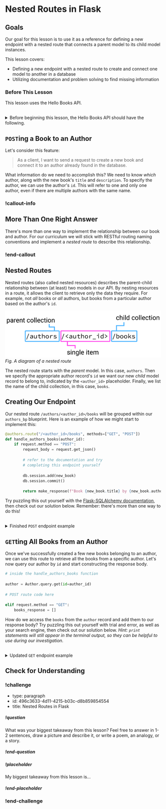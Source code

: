 # Nested Routes in Flask

## Goals

Our goal for this lesson is to use it as a reference for defining a new endpoint with a nested route that connects a parent model to its child model instances.

This lesson covers:

- Defining a new endpoint with a nested route to create and connect one model to another in a database
- Utilizing documentation and problem solving to find missing information

### Before This Lesson

This lesson uses the Hello Books API.

<br />

<details>
    <summary>
        Before beginning this lesson, the Hello Books API should have the following.
    </summary>

- A `hello_books_development` database
- A `book` table defined
- A `Book` model defined
- An `author` table defined
- An `Author` model defined

- Endpoints defined for these RESTful routes:
  - `GET` to `/books`
  - `POST` to `/books`
  - `GET` to `/books/<book_id>`
  - `PUT` to `/books/<book_id>`
  - `DELETE` to `/books/<book_id>`

- Endpoints defined for these RESTful routes:
  - `GET` to `/authors`
  - `POST` to `/authors`

The `Book` model and table should have the following columns:

- `id`
- `title`
- `description`
- `author_id`
- `author` (model only)

The `Author` model and table should have the following columns:

- `id`
- `name`
- `books` (model only)

</details>


## `POST`ing a Book to an Author

Let's consider this feature:

> As a client, I want to send a request to create a new book and connect it to an author already found in the database.

What information do we need to accomplish this? We need to know _which_ author, along with the new book's `title` and `description`. To specify the author, we can use the author's `id`. This will refer to one and only one author, even if there are multiple authors with the same name.

### !callout-info

## More Than One Right Answer

There's more than one way to implement the relationship between our book and author. For our curriculum we will stick with RESTful routing naming conventions and implement a *nested route* to describe this relationship.

### !end-callout


## Nested Routes

Nested routes (also called nested resources) describes the parent-child relationship between (at least) two models in our API. By nesting resources in a route, it allows the client to retrieve only the data they require. For example, not _all_ books or _all_ authors, but books from a particular author based on the author's `id`.


![A diagram of a nested route: '/author/author_id/books'](../assets/nested-routes-in-flask_route-diagram.png)  
*Fig.  A diagram of a nested route*

The nested route starts with the _parent_ model. In this case, `authors`. Then we specify the appropriate author record's `id` we want our new _child_ model record to belong to, indicated by the `<author_id>` placeholder. Finally, we list the name of the child collection, in this case, `books`.

## Creating Our Endpoint

Our nested route `/authors/<author_id>/books` will be grouped within our `authors_bp` blueprint. Here is an example of how we might start to implement this:

```python
@authors.route("/<author_id>/books", methods=["GET", "POST"])
def handle_authors_books(author_id):
    if request.method == "POST":
        request_body = request.get_json()

        # refer to the documentation and try
        # completing this endpoint yourself

        db.session.add(new_book)
        db.session.commit()

        return make_response(f"Book {new_book.title} by {new_book.author.name} successfully created", 201)
```

Try puzzling this out yourself with the [Flask-SQLAlchemy documentation](https://flask-sqlalchemy.palletsprojects.com/en/2.x/quickstart/#simple-relationships), then check out our solution below. Remember: there's more than one way to do this!

<br/>

<details>
    <summary>Finished <code>POST</code> endpoint example</summary>

``` python
@authors.route("/<author_id>/books", methods=["GET", "POST"])
def handle_authors_books(author_id):
    author = Author.query.get(id=author_id)
    if author is None:
        return make_response("Author not found", 404)

    if request.method == "POST":
        request_body = request.get_json()
        new_book = Book(
            title=request_body["title"],
            description=request_body["description"],
            author=requested_author
            )
        db.session.add(new_book)
        db.session.commit()
        return make_response(f"Book {new_book.title} by {new_book.author.name} successfully created", 201)
```
</details>


## `GET`ting All Books from an Author

Once we've successfully created a few new books belonging to an author, we can use this route to retrieve all the books from a specific author. Let's now query our author by `id` and start constructing the response body.

``` python
# inside the handle_authors_books function

author = Author.query.get(id=author_id)

# POST route code here

elif request.method == "GET":
    books_response = []
```

How do we access the `books` from the `author` record and add them to our response body? Try puzzling this out yourself with trial and error, as well as your search engine, then check out our solution below. _Hint: `print` statements will still appear in the terminal output, so they can be helpful to use during our investigation._

<br/>

<details>
    <summary>Updated <code>GET</code> endpoint example</summary>

``` python
elif request.method == "GET":
    books_response = []
    for book in author.books:
        books_response.append(
            {
            "id": book.id,
            "title": book.title,
            "description": book.description
            }
        )
    return jsonify(books_response)
```
</details>

## Check for Understanding

<!-- Question Takeaway -->
<!-- prettier-ignore-start -->
### !challenge
* type: paragraph
* id: 496c3633-4d11-4215-b03c-d8b859854554
* title: Nested Routes in Flask
##### !question

What was your biggest takeaway from this lesson? Feel free to answer in 1-2 sentences, draw a picture and describe it, or write a poem, an analogy, or a story.

##### !end-question
##### !placeholder

My biggest takeaway from this lesson is...

##### !end-placeholder
### !end-challenge
<!-- prettier-ignore-end -->
